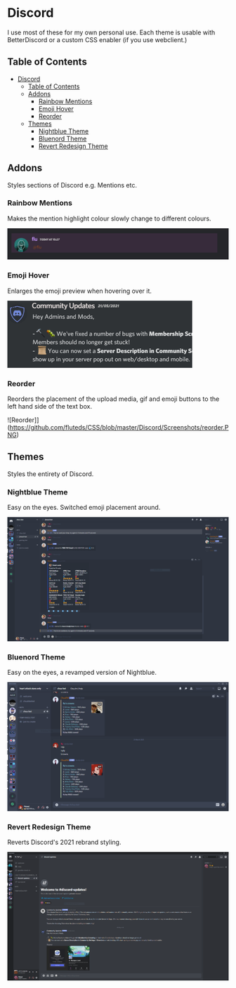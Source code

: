 # Discord

I use most of these for my own personal use. Each theme is usable with BetterDiscord or a custom CSS enabler (if you use webclient.)

## Table of Contents

- [Discord](#discord)
  - [Table of Contents](#table-of-contents)
  - [Addons](#addons)
    - [Rainbow Mentions](#rainbow-mentions)
    - [Emoji Hover](#emoji-hover)
    - [Reorder](#reorder)
  - [Themes](#themes)
    - [Nightblue Theme](#nightblue-theme)
    - [Bluenord Theme](#bluenord-theme)
    - [Revert Redesign Theme](#revert-redesign-theme)

## Addons

Styles sections of Discord e.g. Mentions etc.

### Rainbow Mentions

Makes the mention highlight colour slowly change to different colours.

![Rainbow Mention](https://github.com/fluteds/CSS/blob/master/Discord/Screenshots/rainbowmention.gif)

### Emoji Hover

Enlarges the emoji preview when hovering over it.

![Emoji Hover](https://github.com/fluteds/CSS/blob/master/Discord/Screenshots/emojihover.gif)

### Reorder

Reorders the placement of the upload media, gif and emoji buttons to the left hand side of the text box.

![Reorder]](https://github.com/fluteds/CSS/blob/master/Discord/Screenshots/reorder.PNG)

## Themes

Styles the entirety of Discord.

### Nightblue Theme

Easy on the eyes. Switched emoji placement around.

![Night Blue](https://github.com/fluteds/CSS/blob/master/Discord/Screenshots/nightblue.PNG)

### Bluenord Theme

Easy on the eyes, a revamped version of Nightblue.

![Blue Nord](https://github.com/fluteds/CSS/blob/master/Discord/Screenshots/bluenord.PNG)

### Revert Redesign Theme

Reverts Discord's 2021 rebrand styling.

![Revert Redesign](https://github.com/fluteds/CSS/blob/master/Discord/Screenshots/revert.PNG)
